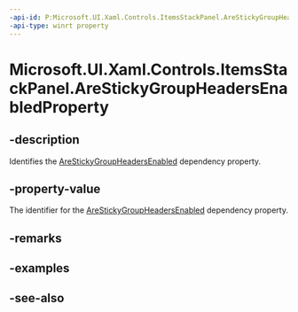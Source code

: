 ```yaml
---
-api-id: P:Microsoft.UI.Xaml.Controls.ItemsStackPanel.AreStickyGroupHeadersEnabledProperty
-api-type: winrt property
---
```


<!-- Property syntax
public Windows.UI.Xaml.DependencyProperty AreStickyGroupHeadersEnabledProperty { get; }
-->

# Microsoft.UI.Xaml.Controls.ItemsStackPanel.AreStickyGroupHeadersEnabledProperty

## -description
Identifies the [AreStickyGroupHeadersEnabled](itemsstackpanel_arestickygroupheadersenabled.md) dependency property.

## -property-value
The identifier for the [AreStickyGroupHeadersEnabled](itemsstackpanel_arestickygroupheadersenabled.md) dependency property.

## -remarks

## -examples

## -see-also
